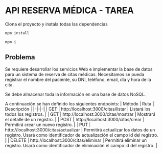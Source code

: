 # API RESERVA MÉDICA - TAREA
Clona el proyecto y instala todas las dependencias
```bash
npm install
```

```bash
npm i
```

## Problema
Se requiere desarrollar los servicios Web e implementar la base de datos para un sistema de reserva de citas médicas. Necesitamos se pueda registrar el nombre del paciente, su DNI, teléfono, email, día y hora de la cita.

Se debe almacenar toda la información en una base de datos NoSQL.

A continuación se han definido los siguientes endpoints:
| Método | Ruta | Descripción |
|-|-|-|
| GET | http://localhost:3000/citas/listar | Listará los todos los registros. |
| GET | http://localhost:3000/citas/mostrar | Mostrará el detalle de un registro. |
| POST | http://localhost:3000/citas/crear | Permitirá crear un nuevo registro. |
| PUT | http://localhost:3000/citas/actualizar | Permitirá actualizar los datos de un registro. Usará como identificador de actualización el campo id del registro. |
| DELETE | http://localhost:3000/citas/eliminar | Permitirá eliminar un registro. Usará como identificador de eliminación el campo id del registro. |

